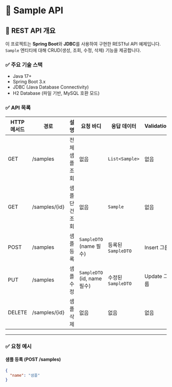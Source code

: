 # 🚀 Sample API

## 📡 REST API 개요

이 프로젝트는 **Spring Boot**와 **JDBC**를 사용하여 구현한 RESTful API 예제입니다.  
`Sample` 엔티티에 대해 CRUD(생성, 조회, 수정, 삭제) 기능을 제공합니다.

### ✅ 주요 기술 스택

- Java 17+
- Spring Boot 3.x
- JDBC (Java Database Connectivity)
- H2 Database (파일 기반, MySQL 호환 모드)


### ✅ API 목록

| HTTP 메서드 | 경로            | 설명           | 요청 바디                  | 응답 데이터                 | Validation |
|-------------|-----------------|----------------|---------------------------|----------------------------|------------|
| GET         | /samples        | 전체 샘플 조회 | 없음                      | `List<Sample>`             | 없음       |
| GET         | /samples/{id}   | 샘플 단건 조회 | 없음                      | `Sample`                   | 없음       |
| POST        | /samples        | 샘플 등록      | `SampleDTO` (name 필수)   | 등록된 `SampleDTO`          | Insert 그룹 |
| PUT         | /samples        | 샘플 수정      | `SampleDTO` (id, name 필수) | 수정된 `SampleDTO`          | Update 그룹 |
| DELETE      | /samples/{id}   | 샘플 삭제      | 없음                      | 없음                       | 없음       |

---

### ✅ 요청 예시

#### 샘플 등록 (POST /samples)

```json
{
  "name": "샘플"
}
